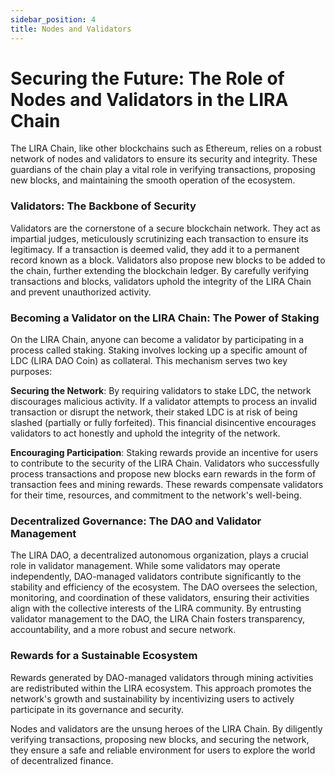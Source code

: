 ```yaml
---
sidebar_position: 4
title: Nodes and Validators
---
```


# Securing the Future: The Role of Nodes and Validators in the LIRA Chain
The LIRA Chain, like other blockchains such as Ethereum, relies on a robust network of nodes and validators to ensure its security and integrity. These guardians of the chain play a vital role in verifying transactions, proposing new blocks, and maintaining the smooth operation of the ecosystem.

### Validators: The Backbone of Security

Validators are the cornerstone of a secure blockchain network. They act as impartial judges, meticulously scrutinizing each transaction to ensure its legitimacy. If a transaction is deemed valid, they add it to a permanent record known as a block. Validators also propose new blocks to be added to the chain, further extending the blockchain ledger. By carefully verifying transactions and blocks, validators uphold the integrity of the LIRA Chain and prevent unauthorized activity.

### Becoming a Validator on the LIRA Chain: The Power of Staking
On the LIRA Chain, anyone can become a validator by participating in a process called staking. Staking involves locking up a specific amount of LDC (LIRA DAO Coin) as collateral. This mechanism serves two key purposes:

**Securing the Network**: By requiring validators to stake LDC, the network discourages malicious activity. If a validator attempts to process an invalid transaction or disrupt the network, their staked LDC is at risk of being slashed (partially or fully forfeited). This financial disincentive encourages validators to act honestly and uphold the integrity of the network.

**Encouraging Participation**: Staking rewards provide an incentive for users to contribute to the security of the LIRA Chain. Validators who successfully process transactions and propose new blocks earn rewards in the form of transaction fees and mining rewards. These rewards compensate validators for their time, resources, and commitment to the network's well-being.

### Decentralized Governance: The DAO and Validator Management
The LIRA DAO, a decentralized autonomous organization, plays a crucial role in validator management. While some validators may operate independently, DAO-managed validators contribute significantly to the stability and efficiency of the ecosystem. The DAO oversees the selection, monitoring, and coordination of these validators, ensuring their activities align with the collective interests of the LIRA community. By entrusting validator management to the DAO, the LIRA Chain fosters transparency, accountability, and a more robust and secure network.

### Rewards for a Sustainable Ecosystem
Rewards generated by DAO-managed validators through mining activities are redistributed within the LIRA ecosystem. This approach promotes the network's growth and sustainability by incentivizing users to actively participate in its governance and security.

Nodes and validators are the unsung heroes of the LIRA Chain. By diligently verifying transactions, proposing new blocks, and securing the network, they ensure a safe and reliable environment for users to explore the world of decentralized finance.  

